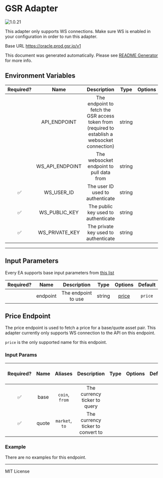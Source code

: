 # GSR Adapter

![1.0.21](https://img.shields.io/github/package-json/v/smartcontractkit/external-adapters-js?filename=packages/sources/gsr/package.json)

This adapter only supports WS connections. Make sure WS is enabled in your configuration in order to run this adapter.

Base URL https://oracle.prod.gsr.io/v1

This document was generated automatically. Please see [README Generator](../../scripts#readme-generator) for more info.

## Environment Variables

| Required? |      Name       |                                          Description                                           |  Type  | Options |              Default              |
| :-------: | :-------------: | :--------------------------------------------------------------------------------------------: | :----: | :-----: | :-------------------------------: |
|           |  API_ENDPOINT   | The endpoint to fetch the GSR access token from (required to establish a websocket connection) | string |         |  `https://oracle.prod.gsr.io/v1`  |
|           | WS_API_ENDPOINT |                            The websocket endpoint to pull data from                            | string |         | `wss://oracle.prod.gsr.io/oracle` |
|    ✅     |   WS_USER_ID    |                                The user ID used to authenticate                                | string |         |                                   |
|    ✅     |  WS_PUBLIC_KEY  |                              The public key used to authenticate                               | string |         |                                   |
|    ✅     | WS_PRIVATE_KEY  |                              The private key used to authenticate                              | string |         |                                   |

---

## Input Parameters

Every EA supports base input parameters from [this list](../../core/bootstrap#base-input-parameters)

| Required? |   Name   |     Description     |  Type  |         Options          | Default |
| :-------: | :------: | :-----------------: | :----: | :----------------------: | :-----: |
|           | endpoint | The endpoint to use | string | [price](#price-endpoint) | `price` |

## Price Endpoint

The price endpoint is used to fetch a price for a base/quote asset pair. This adapter currently only supports WS connection to the API on this endpoint.

`price` is the only supported name for this endpoint.

### Input Params

| Required? | Name  |    Aliases     |            Description            | Type | Options | Default | Depends On | Not Valid With |
| :-------: | :---: | :------------: | :-------------------------------: | :--: | :-----: | :-----: | :--------: | :------------: |
|    ✅     | base  | `coin`, `from` |   The currency ticker to query    |      |         |         |            |                |
|    ✅     | quote | `market`, `to` | The currency ticker to convert to |      |         |         |            |                |

### Example

There are no examples for this endpoint.

---

MIT License
